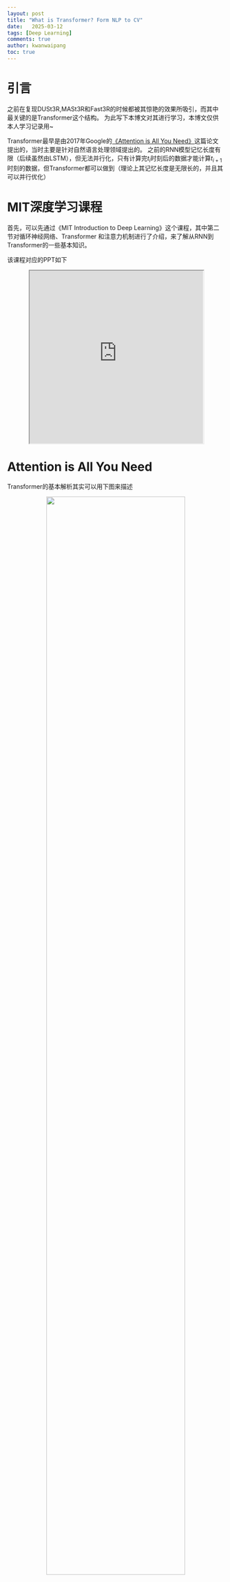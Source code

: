 ```yaml
---
layout: post
title: "What is Transformer? Form NLP to CV"
date:   2025-03-12
tags: [Deep Learning]
comments: true
author: kwanwaipang
toc: true
---
```



<!-- * 目录
{:toc} -->


<!-- !!!!!!!!!!!!!!!!!!!!!!!!!!!!!!!!!!!!!!!!!!!!!!!!!!!!!!!!!!!!!!!!!!!!!!!!!!!!!!!!!!!!!!!!!!!!!!!!!!!!!!!!!!!!!!!!!!!!!!!!!!! -->
# 引言
之前在复现DUSt3R,MASt3R和Fast3R的时候都被其惊艳的效果所吸引，而其中最关键的是Transformer这个结构。
为此写下本博文对其进行学习，本博文仅供本人学习记录用~

Transformer最早是由2017年Google的[《Attention is All You Need》](https://proceedings.neurips.cc/paper/2017/file/3f5ee243547dee91fbd053c1c4a845aa-Paper.pdf)这篇论文提出的，当时主要是针对自然语言处理领域提出的。
之前的RNN模型记忆长度有限（后续虽然由LSTM），但无法并行化，只有计算完$t_i$时刻后的数据才能计算$t_{i+1}$时刻的数据，但Transformer都可以做到（理论上其记忆长度是无限长的，并且其可以并行优化）


# MIT深度学习课程

首先，可以先通过《MIT Introduction to Deep Learning》这个课程，其中第二节对循环神经网络、Transformer 和注意力机制进行了介绍，来了解从RNN到Transformer的一些基本知识。

该课程对应的PPT如下

<div align="center" style="
  position: relative; 
  width: 80%; 
  height: 400px;
  margin: 0 auto;
  border-radius: 15px;
  background: url('https://kwanwaipang.github.io/File/Representative_works/loading-icon.gif') center/contain no-repeat;
  ">
  <iframe width="100%" height="100%"
    src="https://introtodeeplearning.com/slides/6S191_MIT_DeepLearning_L2.pdf#toolbar=0&navpanes=0&scrollbar=0" ></iframe>
</div>


# Attention is All You Need

Transformer的基本解析其实可以用下图来描述

<div align="center">
  <img src="https://kwanwaipang.github.io/ubuntu_md_blog/images/微信截图_20250312111034.png" width="80%" />
<figcaption>  
</figcaption>
</div>

下面对其关键部分进行解读

## Self-Attention
先假设输入的序列长度为2，两个输入节点$x_1$和$x_2$通过Input Embedding也就是图中的$f(x)$将输入映射到$a_1$和$a_2$
<div align="center">
  <img src="https://kwanwaipang.github.io/ubuntu_md_blog/images/微信截图_20250312115425.png" width="80%" />
<figcaption>  
</figcaption>
</div>

然后将$a_1$和$a_2$通过三个变换矩阵$W_Q,W_K,W_V$(可训练，共享权重的全连接层)得到对应的$q^i,k^i,v^i$，其中这三者分别代表：
* $q$代表query，后续会去和每一个$k$进行匹配
* $k$代表key，后续会被每个$q$匹配
* $v$则是从$a$中提取的信息

后续$q$和$k$匹配的过程可以理解成计算两者的相关性，相关性越大对应$v$的权重也就越大。

而之所以说transformer是可以并行运算的，其实就是因为它是可以写成矩阵形式的操作，如下面的样例

<div align="center">
  <img src="https://kwanwaipang.github.io/ubuntu_md_blog/images/微信截图_20250312115931.png" width="60%" />
  <img src="https://kwanwaipang.github.io/ubuntu_md_blog/images/微信截图_20250312115937.png" width="60%" />
<figcaption>  
</figcaption>
</div>

在分别获取了QKV后，通过下面公式以及softmax的处理得到($\widehat{a}_{1,1}$,$\widehat{a}_{1,2}$)和($\widehat{a}_{2,1}$,$\widehat{a}_{2,2}$)
<div align="center">
  <img src="https://kwanwaipang.github.io/ubuntu_md_blog/images/微信截图_20250312112645.png" width="60%" />
  <img src="https://kwanwaipang.github.io/ubuntu_md_blog/images/微信截图_20250312120342.png" width="80%" />
<figcaption>  
</figcaption>
</div>

此处的$\widehat{a}$相当于计算得到针对每个$v$的权重，接着进行加权得到最终结果$b_1$和$b_2$
<div align="center">
  <img src="https://kwanwaipang.github.io/ubuntu_md_blog/images/微信截图_20250312120535.png" width="80%" />
<figcaption>  
</figcaption>
</div>



所谓的`Self-Attention`就是论文中的一个公式,也就是通过输入序列$a_1$和$a_2$，得到对应的映射$b_1$和$b_2$

<div align="center">
  <img src="https://kwanwaipang.github.io/ubuntu_md_blog/images/微信截图_20250312112645.png" width="60%" />
  <img src="https://kwanwaipang.github.io/ubuntu_md_blog/images/微信截图_20250312112954.png" width="40%" />
<figcaption>  
</figcaption>
</div>


## Multi-Head Attention
`Multi-head attention allows the model to jointly attend to information from different representation subspaces at different positions`
所谓的Multi-Head其实也就是上面的self attention中$W_Q,W_K,W_V$得到对应的$q^i,k^i,v^i$分别拆分多个head（均分操作，将$q^i,k^i,v^i$均分为$h$份），然后分别对应部分汇聚到一个head中。如下图所示。$q^1$拆分为$q^{1,1}$和$q^{1,2}$，然后$q^{1,1}$就是属于head1，而$q^{1,2}$则是属于head2

<div align="center">
  <img src="https://kwanwaipang.github.io/ubuntu_md_blog/images/微信截图_20250312113450.png" width="80%" />
  <img src="https://kwanwaipang.github.io/ubuntu_md_blog/images/微信截图_20250312113552.png" width="80%" />
  <img src="https://kwanwaipang.github.io/ubuntu_md_blog/images/微信截图_20250312113732.png" width="80%" />
<figcaption>  
</figcaption>
</div>

这样就可以把数据可以分为head1和head2对应的数据，然后再对每个head执行上面self attention的一系列过程，就能得到对应的b(比如$head1$对应了$b_{1,1}$和$b_{2,2}$)

<div align="center">
   <img src="https://kwanwaipang.github.io/ubuntu_md_blog/images/微信截图_20250312112645.png" width="60%" />
   <img src="https://kwanwaipang.github.io/ubuntu_md_blog/images/微信截图_20250312121247.png" width="80%" />
<figcaption>  
</figcaption>
</div>

接下来，再对每个head得到的结果b进行拼接（concat）

<div align="center">
  <img src="https://kwanwaipang.github.io/ubuntu_md_blog/images/微信截图_20250312114123.png" width="80%" />
<figcaption>  
</figcaption>
</div>

接着将拼接后的结果通过一个可学习的参数$W^O$进行融合，得到最终的结果$b_1$和$b_2$

<div align="center">
  <img src="https://kwanwaipang.github.io/ubuntu_md_blog/images/微信截图_20250312114322.png" width="80%" />
<figcaption>  
</figcaption>
</div>

因此，所谓的Multi-Head就是对应论文下面的公式：

<div align="center">
  <img src="https://kwanwaipang.github.io/ubuntu_md_blog/images/微信截图_20250312114436.png" width="60%" />
  <img src="https://kwanwaipang.github.io/ubuntu_md_blog/images/微信截图_20250312114655.png" width="40%" />
<figcaption>  
</figcaption>
</div>

## Positional Encoding
对于上面的multi-head attention，如果$a_2$和$a_3$位置变了，那么实际上对于$b_1$是没有影响的，因此就引入位置编码

<div align="center">
  <img src="https://kwanwaipang.github.io/ubuntu_md_blog/images/微信截图_20250312114903.png" width="80%" />
<figcaption>  
</figcaption>
</div>

而所谓的位置编码其实就是对于每个$a_i$都加入一个可训练的位置编码（或者论文计算公式算出的位置编码）

<div align="center">
  <img src="https://kwanwaipang.github.io/ubuntu_md_blog/images/微信截图_20250312115009.png" width="60%" />
<figcaption>  
</figcaption>
</div>


# Vision Transformer (ViT)
来自于2020的ICLR[《An image is worth 16x16 words: Transformers for image recognition at scale》](https://arxiv.org/pdf/2010.11929/1000)

ViT模型的模型架构如下图所示.对于输入的图片，首先将其分成每个小的patches.
然后将每个patches输入embedding层，然后得到每个patches对应的token，然后再这一系列的token前面加入新的token（用于分类的class token）。
至此应该就是相当于NLP中Transformer的$a_i$，然后再加入位置信息（Position embedding）

<div align="center">
  <img src="https://kwanwaipang.github.io/ubuntu_md_blog/images/微信截图_20250312131237.png" width="80%" />
  <img src="https://kwanwaipang.github.io/ubuntu_md_blog/images/b3b87535b91b51d80adc759455531f14.gif" width="80%" />
<figcaption>  
</figcaption>
</div>

然后根据Transformer中输入多少个patches就能得到多少个输出，输出再通过MLP来实现分类的层结构。

## Embedding Layer
对于标准的Transformer模块，要求输入的是token（向量）序列（一个二维的矩阵，[num_token, token_dim]）。
但是对于图像数据而言，其数据格式为[H, W, C]是三维矩阵明显不是Transformer想要的。所以需要先通过一个Embedding层来对数据做个变换。如下图所示

<div align="center">
  <img src="https://kwanwaipang.github.io/ubuntu_md_blog/images/微信截图_20250312133423.png" width="80%" />
<figcaption>  
</figcaption>
</div>

其中token 0-9对应的都是向量序列（二维的矩阵）。以ViT-B/16为例，对于16*16大小的patch，每个token向量长度为16*16*3=768。

而在具体的在代码实现中，通过一个卷积层来实现。 
以ViT-B/16为例，直接使用一个卷积核大小为16x16，步距为16，卷积核个数（channel数）为768的卷积来实现。
通过卷积原图[224, 224, 3] -> [14, 14, 768]，然后把H以及W两个维度展平即可[14, 14, 768] -> [196, 768]（14*14=196），此时正好变成了一个二维矩阵，正是Transformer想要的（num_token=196，token_dim=768，一共196个token，每个token的维度为768）。

在输入Transformer Encoder之前注意需要加上`class token`以及`Position Embedding`。 
* 在上面的tokens[num_token, token_dim]中插入一个专门用于分类的`class token`，这个`class token`是一个可训练的参数，数据格式和其他token一样都是一个向量，
以ViT-B/16为例，就是一个长度为768的向量，与之前从图片中生成的tokens拼接在一起，`Cat([1, 768], [196, 768]) -> [197, 768]`
* 至于`Position Embedding`也就是前面Transformer中提到的Positional Encoding，采用的是一个可训练的参数，由于是直接叠加在tokens上的（执行加的操作），所以shape要一样。以ViT-B/16为例，拼接`class token`后shape是[197, 768]，那么对应的Position Embedding的shape也是[197, 768]。

关于位置编码，论文也通过实验验证了，如果实用了能带来3%的提升，而具体实用什么形式的编码，差异并不大~

下图红色标出的是对于每个patch的最终学习到的位置编码与其他patch的位置编码进行求余弦相似度，可以看到最亮（值为1）是自身所在的位置。而其与对应的一列和一行的相似度都比较高.

<div align="center">
  <img src="https://kwanwaipang.github.io/ubuntu_md_blog/images/微信截图_20250312141011.png" width="100%" />
<figcaption>  
</figcaption>
</div>

## Transformer Encoder

Transformer Encoder其实就是重复堆叠Encoder Block L次

<div align="center">
  <img src="https://kwanwaipang.github.io/ubuntu_md_blog/images/微信截图_20250312141410.png" width="80%" />
<figcaption>  
</figcaption>
</div>

对于上图重新绘制的Encoder Block，主要由以下几部分组成：
* Layer Normalization，该方法主要是针对NLP领域提出的，这里是对每个token进行Norm处理
* Multi-Head Attention也就是上面提到的Transformer的结构
* Dropout/DropPath，在原论文的代码中是直接使用的Dropout层（论文没画，源码有）
* MLP Block，就是全连接+GELU激活函数+Dropout组成的，其中，第一个全连接层会把输入节点个数翻4倍[197, 768] -> [197, 3072]，第二个全连接层会还原回原节点个数[197, 3072] -> [197, 768]


## MLP Head

通过Transformer Encoder后输出的shape和输入的shape是保持不变的，以ViT-B/16为例，输入的token是[197, 768]输出的还是[197, 768]。
由于只是需要分类的信息，所以只需要提取出`class token`生成的对应结果就行，即[197, 768]中抽取出`class token`对应的[1, 768]。
然后通过MLP Head得到最终的分类结果~

<div align="center">
  <img src="https://kwanwaipang.github.io/ubuntu_md_blog/images/微信截图_20250312142341.png" width="80%" />
<figcaption>  
</figcaption>
</div>

MLP Head原论文中说：在训练ImageNet21K时是由Linear(全连接层)+tanh激活函数+Linear组成。但是迁移到ImageNet1K上或者自己的数据上时，只用一个Linear即可。
故此，MLP head就理解为一共全连接层即可~

最终的ViT-B/16整个pipeline如下图所示：
<div align="center">
  <img src="https://kwanwaipang.github.io/ubuntu_md_blog/images/微信截图_20250312142631.png" width="100%" />
<figcaption>  
</figcaption>
</div>



# 参考资料
* [Course lectures for MIT Introduction to Deep Learning](https://www.youtube.com/playlist?list=PLtBw6njQRU-rwp5__7C0oIVt26ZgjG9NI)
* [Website of MIT Introduction to Deep Learning](https://introtodeeplearning.com/)
* [Code for MIT Introduction to Deep Learning](https://github.com/MITDeepLearning/introtodeeplearning)
* [B站的MIT深度学习: 循环神经网络、Transformer 和注意力机制](https://www.bilibili.com/list/watchlater?oid=114141507425125&bvid=BV1zkREYbE4E&spm_id_from=333.1387.top_right_bar_window_view_later.content.click)
* [Attention is All You Need精读](https://blog.csdn.net/weixin_73654895/article/details/142419678?spm=1001.2014.3001.5501)
* [Transformers: from NLP to CV](https://ibrahimsobh.github.io/Transformers/)
* [详解Transformer中Self-Attention以及Multi-Head Attention](https://blog.csdn.net/qq_37541097/article/details/117691873)
* [Vision Transformer详解](https://blog.csdn.net/qq_37541097/article/details/118242600)
* [CV攻城狮入门VIT(vision transformer)之旅——VIT原理详解篇](https://blog.csdn.net/qq_47233366/article/details/128122756)


